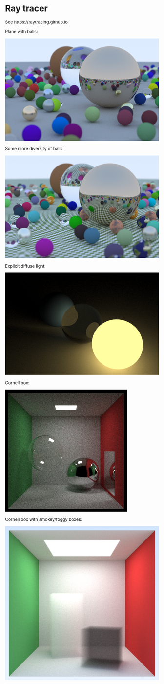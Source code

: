 # Ray tracer

See https://raytracing.github.io

Plane with balls:

![](images/plane-with-balls.png)

Some more diversity of balls:

![](images/plane-with-balls-4.png)

Explicit diffuse light:

![](images/spheres-with-light.png)

Cornell box:

![](images/cornell-box-ball-and-bubble.png)

Cornell box with smokey/foggy boxes:

![](images/cornell-box-smoke.png)
